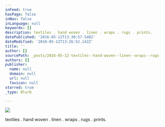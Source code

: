 ```yaml
---
inFeed: true
hasPage: false
inNav: false
inLanguage: null
keywords: []
description: textiles . hand woven . linen . wraps . rugs . prints.
datePublished: '2016-05-12T13:30:57.548Z'
dateModified: '2016-05-12T13:26:52.142Z'
title: ''
author: []
sourcePath: _posts/2016-05-12-textiles--hand-woven--linen--wraps--rugs--prints.md
authors: []
publisher:
  name: null
  domain: null
  url: null
  favicon: null
starred: true
_type: Blurb

---
```

![](https://the-grid-user-content.s3-us-west-2.amazonaws.com/413714d4-8873-4324-b306-f298df0340ad.jpg)

textiles . hand woven . linen . wraps . rugs . prints.